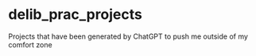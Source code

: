 # delib_prac_projects
Projects that have been generated by ChatGPT to push me outside of my comfort zone
